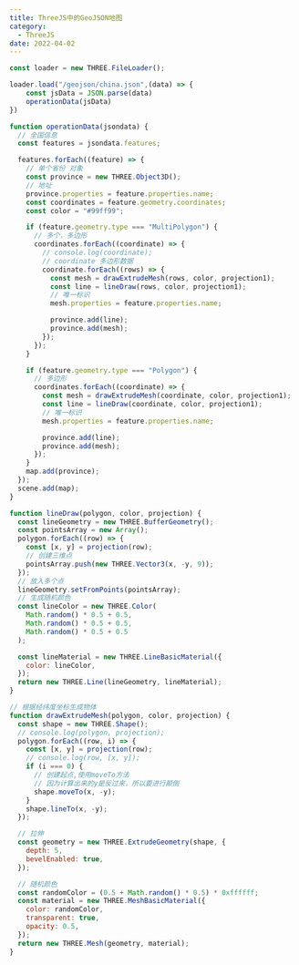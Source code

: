 ```yaml
---
title: ThreeJS中的GeoJSON地图
category:
  - ThreeJS
date: 2022-04-02
---
```





```js
const loader = new THREE.FileLoader();

loader.load("/geojson/china.json",(data) => {
    const jsData = JSON.parse(data)
    operationData(jsData)
})

function operationData(jsondata) {
  // 全国信息
  const features = jsondata.features;

  features.forEach((feature) => {
    // 单个省份 对象
    const province = new THREE.Object3D();
    // 地址
    province.properties = feature.properties.name;
    const coordinates = feature.geometry.coordinates;
    const color = "#99ff99";

    if (feature.geometry.type === "MultiPolygon") {
      // 多个，多边形
      coordinates.forEach((coordinate) => {
        // console.log(coordinate);
        // coordinate 多边形数据
        coordinate.forEach((rows) => {
          const mesh = drawExtrudeMesh(rows, color, projection1);
          const line = lineDraw(rows, color, projection1);
          // 唯一标识
          mesh.properties = feature.properties.name;

          province.add(line);
          province.add(mesh);
        });
      });
    }

    if (feature.geometry.type === "Polygon") {
      // 多边形
      coordinates.forEach((coordinate) => {
        const mesh = drawExtrudeMesh(coordinate, color, projection1);
        const line = lineDraw(coordinate, color, projection1);
        // 唯一标识
        mesh.properties = feature.properties.name;

        province.add(line);
        province.add(mesh);
      });
    }
    map.add(province);
  });
  scene.add(map);
}

function lineDraw(polygon, color, projection) {
  const lineGeometry = new THREE.BufferGeometry();
  const pointsArray = new Array();
  polygon.forEach((row) => {
    const [x, y] = projection(row);
    // 创建三维点
    pointsArray.push(new THREE.Vector3(x, -y, 9));
  });
  // 放入多个点
  lineGeometry.setFromPoints(pointsArray);
  // 生成随机颜色
  const lineColor = new THREE.Color(
    Math.random() * 0.5 + 0.5,
    Math.random() * 0.5 + 0.5,
    Math.random() * 0.5 + 0.5
  );

  const lineMaterial = new THREE.LineBasicMaterial({
    color: lineColor,
  });
  return new THREE.Line(lineGeometry, lineMaterial);
}

// 根据经纬度坐标生成物体
function drawExtrudeMesh(polygon, color, projection) {
  const shape = new THREE.Shape();
  // console.log(polygon, projection);
  polygon.forEach((row, i) => {
    const [x, y] = projection(row);
    // console.log(row, [x, y]);
    if (i === 0) {
      // 创建起点,使用moveTo方法
      // 因为计算出来的y是反过来，所以要进行颠倒
      shape.moveTo(x, -y);
    }
    shape.lineTo(x, -y);
  });

  // 拉伸
  const geometry = new THREE.ExtrudeGeometry(shape, {
    depth: 5,
    bevelEnabled: true,
  });

  // 随机颜色
  const randomColor = (0.5 + Math.random() * 0.5) * 0xffffff;
  const material = new THREE.MeshBasicMaterial({
    color: randomColor,
    transparent: true,
    opacity: 0.5,
  });
  return new THREE.Mesh(geometry, material);
}

```



<script setup>
import {ref,onMounted} from 'vue'
import * as THREE from 'three'
import { CSM } from 'three/examples/jsm/csm/CSM.js';
import { CSMHelper } from 'three/examples/jsm/csm/CSMHelper.js';
import { GLTFLoader } from 'three/addons/loaders/GLTFLoader.js';
import { OrbitControls } from "three/examples/jsm/controls/OrbitControls";
import Stats from "three/examples/jsm/libs/stats.module.js";
import * as d3 from "d3";



const mapRef = ref()
const initMap = async () => {

const stats = new Stats();

stats.dom.style.position = "absolute"
stats.dom.style.top = 0;
stats.dom.style.left = 0;
mapRef.value.appendChild(stats.dom)
const scene = new THREE.Scene()

const camera = new THREE.PerspectiveCamera(90,2,0.1,1000)

camera.position.set(0,0,100);

scene.add(camera)


// 加载纹理
const map = new THREE.Object3D();

const directionalLight = new THREE.DirectionalLight(0xffffff, 0.5);
scene.add(directionalLight);
const light = new THREE.AmbientLight(0xffffff, 0.5); // soft white light
scene.add(light);

// 初始化渲染器
const renderer = new THREE.WebGLRenderer();
renderer.shadowMap.enabled = true;
renderer.shadowMap.type = THREE.BasicShadowMap;
renderer.shadowMap.type = THREE.VSMShadowMap;

renderer.setSize(mapRef.value.offsetWidth,mapRef.value.offsetWidth/2)


if(!__VUEPRESS_SSR__){

// 监听屏幕大小改变的变化，设置渲染的尺寸
window.addEventListener("resize", () => {


  //   更新渲染器
renderer.setSize(mapRef.value.offsetWidth,mapRef.value.offsetWidth/2)
  //   设置渲染器的像素比例
  renderer.setPixelRatio(window.devicePixelRatio);
});
}

mapRef.value.appendChild(renderer.domElement)

const canvas = renderer.domElement;
// 初始化控制器
const controls = new OrbitControls(camera, renderer.domElement);
// 设置控制器阻尼
controls.enableDamping = true;
// 设置自动旋转
// controls.autoRotate = true;

const clock = new THREE.Clock();
function animate(t) {
  controls.update();
  stats.update();
  const deltaTime = clock.getDelta();

  requestAnimationFrame(animate);
  // 使用渲染器渲染相机看这个场景的内容渲染出来
  renderer.render(scene, camera);
}


animate();


const projection1 = d3.geoMercator().center([116, 39]).translate([0, 0, 0]);

const loader = new THREE.FileLoader();

loader.load("/geojson/china.json",(data) => {
    const jsData = JSON.parse(data)
    operationData(jsData)
})

function operationData(jsondata) {
  // 全国信息
  const features = jsondata.features;

  features.forEach((feature) => {
    // 单个省份 对象
    const province = new THREE.Object3D();
    // 地址
    province.properties = feature.properties.name;
    const coordinates = feature.geometry.coordinates;
    const color = "#99ff99";

    if (feature.geometry.type === "MultiPolygon") {
      // 多个，多边形
      coordinates.forEach((coordinate) => {
        // console.log(coordinate);
        // coordinate 多边形数据
        coordinate.forEach((rows) => {
          const mesh = drawExtrudeMesh(rows, color, projection1);
          const line = lineDraw(rows, color, projection1);
          // 唯一标识
          mesh.properties = feature.properties.name;

          province.add(line);
          province.add(mesh);
        });
      });
    }

    if (feature.geometry.type === "Polygon") {
      // 多边形
      coordinates.forEach((coordinate) => {
        const mesh = drawExtrudeMesh(coordinate, color, projection1);
        const line = lineDraw(coordinate, color, projection1);
        // 唯一标识
        mesh.properties = feature.properties.name;

        province.add(line);
        province.add(mesh);
      });
    }
    map.add(province);
  });
  scene.add(map);
}

function lineDraw(polygon, color, projection) {
  const lineGeometry = new THREE.BufferGeometry();
  const pointsArray = new Array();
  polygon.forEach((row) => {
    const [x, y] = projection(row);
    // 创建三维点
    pointsArray.push(new THREE.Vector3(x, -y, 9));
  });
  // 放入多个点
  lineGeometry.setFromPoints(pointsArray);
  // 生成随机颜色
  const lineColor = new THREE.Color(
    Math.random() * 0.5 + 0.5,
    Math.random() * 0.5 + 0.5,
    Math.random() * 0.5 + 0.5
  );

  const lineMaterial = new THREE.LineBasicMaterial({
    color: lineColor,
  });
  return new THREE.Line(lineGeometry, lineMaterial);
}

// 根据经纬度坐标生成物体
function drawExtrudeMesh(polygon, color, projection) {
  const shape = new THREE.Shape();
  // console.log(polygon, projection);
  polygon.forEach((row, i) => {
    const [x, y] = projection(row);
    // console.log(row, [x, y]);
    if (i === 0) {
      // 创建起点,使用moveTo方法
      // 因为计算出来的y是反过来，所以要进行颠倒
      shape.moveTo(x, -y);
    }
    shape.lineTo(x, -y);
  });

  // 拉伸
  const geometry = new THREE.ExtrudeGeometry(shape, {
    depth: 5,
    bevelEnabled: true,
  });

  // 随机颜色
  const randomColor = (0.5 + Math.random() * 0.5) * 0xffffff;
  const material = new THREE.MeshBasicMaterial({
    color: randomColor,
    transparent: true,
    opacity: 0.5,
  });
  return new THREE.Mesh(geometry, material);
}

if(!__VUEPRESS_SSR__){
// 监听鼠标
window.addEventListener("click", onRay);
}
// 全局对象
let lastPick = null;
function onRay(event) {
  let pickPosition = setPickPosition(event);
  const raycaster = new THREE.Raycaster();
  raycaster.setFromCamera(pickPosition, camera);
  // 计算物体和射线的交点
  const intersects = raycaster.intersectObjects([map], true);
  // 数组大于0 表示有相交对象
  if (intersects.length > 0) {
    if (lastPick) {
      if (lastPick.object.properties !== intersects[0].object.properties) {
        lastPick.object.material.color.set("#99ff99");
        lastPick = null;
      }
    }
    if (intersects[0].object.properties) {
      intersects[0].object.material.color.set("red");
    }
    lastPick = intersects[0];
  } else {
    if (lastPick) {
      // 复原
      if (lastPick.object.properties) {
        lastPick.object.material.color.set("yellow");
        lastPick = null;
      }
    }
  }
}

/**
 * 获取鼠标在three.js 中归一化坐标
 * */
function setPickPosition(event) {
  let pickPosition = { x: 0, y: 0 };
  // 计算后 以画布 开始为 （0，0）点
  const pos = getCanvasRelativePosition(event);
  // 数据归一化
  pickPosition.x = (pos.x / canvas.width) * 2 - 1;
  pickPosition.y = (pos.y / canvas.height) * -2 + 1;
  return pickPosition;
}

// 计算 以画布 开始为（0，0）点 的鼠标坐标
function getCanvasRelativePosition(event) {
  const rect = canvas.getBoundingClientRect();
  return {
    x: ((event.clientX - rect.left) * canvas.width) / rect.width,
    y: ((event.clientY - rect.top) * canvas.height) / rect.height,
  };
}



}



onMounted(()=>{
    initMap()
    // intGeoMap()
})

</script>

<style scoped>

    .map_container {
        position: relative;
    }
</style>
